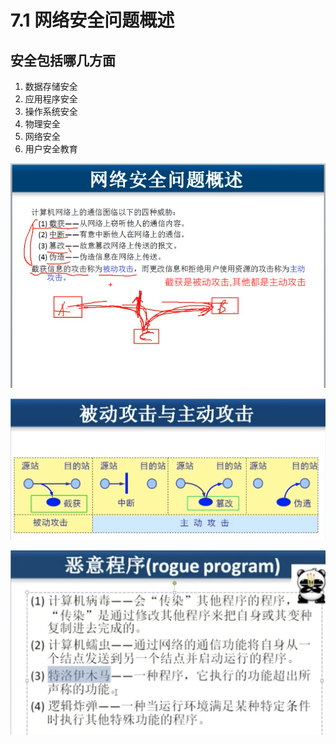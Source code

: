 # 7.1 网络安全问题概述

## 安全包括哪几方面

1. 数据存储安全
2. 应用程序安全
3. 操作系统安全
4. 物理安全
5. 网络安全
6. 用户安全教育

![&#x4E3B;&#x52A8;&#x653B;&#x51FB;&#x548C;&#x88AB;&#x52A8;&#x653B;&#x51FB;](.gitbook/assets/ping-mu-kuai-zhao-20190501-21.40.59.png)

![](.gitbook/assets/ping-mu-kuai-zhao-20190502-08.18.10.png)

![](.gitbook/assets/ping-mu-kuai-zhao-20190502-09.02.25.png)










